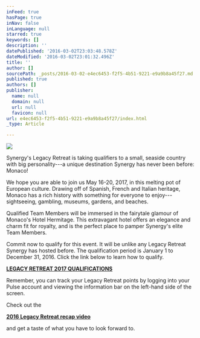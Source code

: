 ```yaml
---
inFeed: true
hasPage: true
inNav: false
inLanguage: null
starred: true
keywords: []
description: ''
datePublished: '2016-03-02T23:03:48.578Z'
dateModified: '2016-03-02T23:01:32.496Z'
title: ''
author: []
sourcePath: _posts/2016-03-02-e4ec6453-f2f5-4b51-9221-e9a9b8a45f27.md
published: true
authors: []
publisher:
  name: null
  domain: null
  url: null
  favicon: null
url: e4ec6453-f2f5-4b51-9221-e9a9b8a45f27/index.html
_type: Article

---
```

![](https://the-grid-user-content.s3-us-west-2.amazonaws.com/2daaaac5-d9f7-4e6f-a6e6-0f9ded1ca127.jpg)

Synergy's Legacy Retreat is taking qualifiers to a small, seaside country with big personality---a unique destination Synergy has never been before: Monaco!

We hope you are able to join us May 16-20, 2017, in this melting pot of European culture. Drawing off of Spanish, French and Italian heritage, Monaco has a rich history with something for everyone to enjoy---sightseeing, gambling, museums, gardens, and beaches.

Qualified Team Members will be immersed in the fairytale glamour of Monaco's Hotel Hermitage. This extravagant hotel offers an elegance and charm fit for royalty, and is the perfect place to pamper Synergy's elite Team Members.

Commit now to qualify for this event. It will be unlike any Legacy Retreat Synergy has hosted before. The qualification period is January 1 to December 31, 2016\. Click the link below to learn how to qualify.

[**LEGACY RETREAT 2017 QUALIFICATIONS**][0]

Remember, you can track your Legacy Retreat points by logging into your Pulse account and viewing the information bar on the left-hand side of the screen.

Check out the 

[**2016 Legacy Retreat recap video**][1]

and get a taste of what you have to look forward to.

[0]: http://www.synergyworldwide.com/en-us/content/opportunity/legacyretreat
[1]: https://www.youtube.com/watch?v=t7ut354vL78